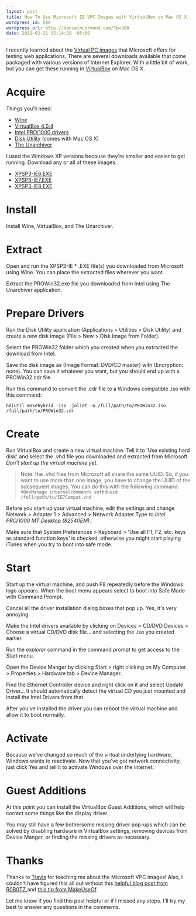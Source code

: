 ```yaml
---
layout: post
title: How To Use Microsoft IE VPC Images with VirtualBox on Mac OS X
wordpress_id: 580
wordpress_url: http://danielmcormond.com/?p=580
date: 2011-02-21 15:14:29 -05:00
---
```


I recently learned about the [Virtual PC images](http://www.microsoft.com/downloads/en/details.aspx?FamilyID=21eabb90-958f-4b64-b5f1-73d0a413c8ef&amp;displaylang=en) that Microsoft offers for testing web applications. There are several downloads available that come packaged with various versions of Internet Explorer. With a little bit of work, but you can get these running in [VirtualBox](http://www.virtualbox.org/) on Mac OS X.

# Acquire

Things you'll need:
* [Wine](http://www.winehq.org/download/)
* [VirtualBox 4.0.4](http://www.virtualbox.org/wiki/Downloads)
* [Intel PRO/1000 drivers](http://downloadcenter.intel.com/confirm.aspx?httpDown=http://downloadmirror.intel.com/18717/eng/PROWin32.exe&amp;lang=eng&amp;Dwnldid=18717&amp;ProductID=871)
* [Disk Utility](http://en.wikipedia.org/wiki/Disk_Utility) (comes with Mac OS X)
* [The Unarchiver](http://wakaba.c3.cx/s/apps/unarchiver.html)

I used the Windows XP versions because they're smaller and easier to get running. Download any or all of these images:

* [XPSP3-IE6.EXE](http://www.microsoft.com/downloads/info.aspx?na=46&amp;SrcFamilyId=21EABB90-958F-4B64-B5F1-73D0A413C8EF&amp;SrcDisplayLang=en&amp;u=http%3a%2f%2fdownload.microsoft.com%2fdownload%2fB%2f7%2f2%2fB72085AE-0F04-4C6F-9182-BF1EE90F5273%2fXPSP3-IE6.EXE)
* [XPSP3-IE7.EXE](http://www.microsoft.com/downloads/info.aspx?na=46&amp;SrcFamilyId=21EABB90-958F-4B64-B5F1-73D0A413C8EF&amp;SrcDisplayLang=en&amp;u=http%3a%2f%2fdownload.microsoft.com%2fdownload%2fB%2f7%2f2%2fB72085AE-0F04-4C6F-9182-BF1EE90F5273%2fXPSP3-IE7.EXE)
* [XPSP3-IE8.EXE](http://www.microsoft.com/downloads/info.aspx?na=46&amp;SrcFamilyId=21EABB90-958F-4B64-B5F1-73D0A413C8EF&amp;SrcDisplayLang=en&amp;u=http%3a%2f%2fdownload.microsoft.com%2fdownload%2fB%2f7%2f2%2fB72085AE-0F04-4C6F-9182-BF1EE90F5273%2fXPSP3-IE8.EXE)

# Install

Install Wine, VirtualBox, and The Unarchiver.

# Extract

Open and run the XPSP3-IE * .EXE file(s) you downloaded from Microsoft using Wine. You can place the extracted files wherever you want.

Extract the PROWin32.exe file you downloaded from Intel using The Unarchiver application.

# Prepare Drivers

Run the Disk Utility application (Applications > Utilities > Disk Utility) and create a new disk image (File > New > Disk Image from Folder).

Select the PROWin32 folder which you created when you extracted the download from Intel.

Save the disk image as (Image Format: DVD/CD master) with (Encryption: none). You can save it whatever you want, but you should end up with a PROWin32.cdr file.

Run this command to convert the .cdr file to a Windows compatible .iso with this command:

`hdiutil makehybrid -iso -joliet -o /full/path/to/PROWin32.iso /full/path/to/PROWin32.cdr`

# Create

Run VirtualBox and create a new virtual machine. Tell it to 'Use existing hard disk' and select the .vhd file you downloaded and extracted from Microsoft. *Don't start up the virtual machine yet*.

> Note: the .vhd files from Microsoft all share the same UUID. So, if you want to use more than one image, you have to change the UUID of the subsequent images. You can do this with the following command:
> `VBoxManage internalcommands sethduuid /full/path/to/IE7Compat.vhd`

Before you start up your virtual machine, edit the settings and change Network > Adapter 1 > Advanced > Network Adapter Type to *Intel PRO/1000 MT Desktop (82540EM)*.

Make sure that System Preferences > Keyboard > 'Use all F1, F2, etc. keys as standard function keys' is checked, otherwise you might start playing iTunes when you try to boot into safe mode.
# Start
Start up the virtual machine, and push F8 repeatedly before the Windows logo appears. When the boot menu appears select to boot into Safe Mode with Command Prompt.

Cancel all the driver installation dialog boxes that pop up. Yes, it's very annoying.

Make the Intel drivers available by clicking on Devices > CD/DVD Devices > Choose a virtual CD/DVD disk file... and selecting the .iso you created earlier.

Run the *explorer* command in the command prompt to get access to the Start menu.

Open the Device Manger by clicking Start > right clicking on My Computer > Properties > Hardware tab > Device Manager.

Find the Ethernet Controller device and right click on it and select Update Driver... It should automatically detect the virtual CD you just mounted and install the Intel Drivers from that.

After you've installed the driver you can reboot the virtual machine and allow it to boot normally.

# Activate

Because we've changed so much of the virtual underlying hardware, Windows wants to reactivate. Now that you've got network connectivity, just click Yes and tell it to activate Windows over the internet.

# Guest Additions

At this point you can install the VirtualBox Guest Additions, which will help correct some things like the display driver.

You may still have a few bothersome missing driver pop-ups which can be solved by disabling hardware in VirtualBox settings, removing devices from Device Manger, or finding the missing drivers as necessary.

# Thanks

Thanks to [Travis](http://twitter.com/travis) for teaching me about the Microsoft VPC images! Also, I couldn't have figured this all out without this [helpful blog post from R0B0TZ](http://r0b0tz.com/2011/02/using-microsofts-ie6-ie7-ie8-vhd-virtual-pc-images-with-virtualbox/),and [this tip from MakeUseOf](http://www.makeuseof.com/tag/how-to-create-windows-compatible-iso-disc-images-in-mac-os-x/).

Let me know if you find this post helpful or if I missed any steps. I'll try my best to answer any questions in the comments.
